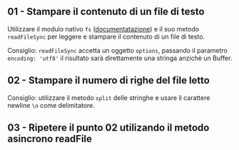 ## 01 - Stampare il contenuto di un file di testo
Utilizzare il modulo nativo `fs` ([documentatazione](https://nodejs.org/dist/latest-v14.x/docs/api/fs.html#fs_fs_readfilesync_path_options)) e il suo metodo `readFileSync` per leggere e stampare il contenuto di un file di testo.

Consiglio: `readFileSync` accetta un oggetto `options`, passando il parametro `encoding: 'utf8'` il risultato sarà direttamente una stringa anzichè un Buffer.

## 02 - Stampare il numero di righe del file letto
Consiglio: utilizzare il metodo `split` delle stringhe e usare il carattere newline `\n` come delimitatore.

## 03 - Ripetere il punto 02 utilizando il metodo asincrono readFile